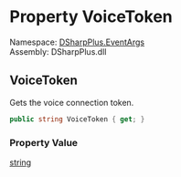 # Property VoiceToken

Namespace: [DSharpPlus.EventArgs](DSharpPlus.EventArgs.md)  
Assembly: DSharpPlus.dll

## <a id="DSharpPlus_EventArgs_VoiceServerUpdateEventArgs_VoiceToken"></a>VoiceToken

Gets the voice connection token.

```csharp
public string VoiceToken { get; }
```

### Property Value

[string](https://learn.microsoft.com/dotnet/api/system.string)

